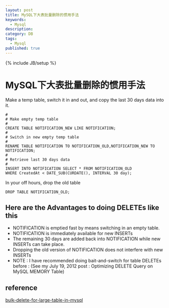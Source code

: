 ```yaml
---
layout: post
title: MySQL下大表批量删除的惯用手法
keywords:
  - Mysql
description: 
category: DB
tags:
  - Mysql
published: true
---
```

{% include JB/setup %}

# MySQL下大表批量删除的惯用手法
Make a temp table, switch it in and out, and copy the last 30 days data into it.

```
#
# Make empty temp table
#
CREATE TABLE NOTIFICATION_NEW LIKE NOTIFICATION;
#
# Switch in new empty temp table
#
RENAME TABLE NOTIFICATION TO NOTIFICATION_OLD,NOTIFICATION_NEW TO NOTIFICATION;
#
# Retrieve last 30 days data 
#
INSERT INTO NOTIFICATION SELECT * FROM NOTIFICATION_OLD
WHERE CreatedAt < DATE_SUB(CURDATE(), INTERVAL 30 day);
```
In your off hours, drop the old table
```
DROP TABLE NOTIFICATION_OLD;
```
## Here are the Advantages to doing DELETEs like this

* NOTIFICATION is emptied fast by means switching in an empty table.
* NOTIFICATION is immediately available for new INSERTs
* The remaining 30 days are added back into NOTIFICATION while new INSERTs can take place.
* Dropping the old version of NOTIFICATION does not interfere with new INSERTs
* NOTE : I have recommended doing bait-and-switch for table DELETEs before : (See my July 19, 2012 post : Optimizing DELETE Query on MySQL MEMORY Table)

## reference
[bulk-delete-for-large-table-in-mysql](https://dba.stackexchange.com/questions/83109/bulk-delete-for-large-table-in-mysql)
